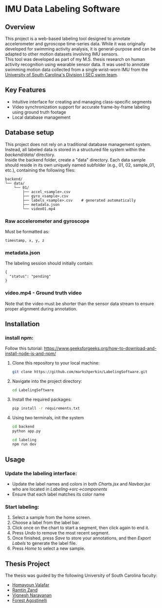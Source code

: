# IMU Data Labeling Software

## Overview
This project is a web-based labeling tool designed to annotate accelerometer and gyroscope time-series data. While it was originally developed for swimming activity analysis, it is general-purpose and can be adapted to other motion datasets involving IMU sensors.  
This tool was developed as part of my M.S. thesis research on human activity recognition using wearable sensor data. It was used to annotate swimming motion data collected from a single wrist-worn IMU from the [University of South Carolina's Division I SEC swim team](https://gamecocksonline.com/sports/swimming/).  


## Key Features
 - Intuitive interface for creating and managing class-specific segments  
 - Video synchronization support for accurate frame-by-frame labeling using ground truth footage  
 - Local database management  

## Database setup
This project does not rely on a traditional database management system. Instead, all labeled data is stored in a structured file system within the *backend/data/* directory.  
Inside the backend folder, create a "data" directory. Each data sample should reside in its own uniquely named subfolder (e.g., 01, 02, sample_01, etc.), containing the following files:  
```
backend/  
└── data/  
    └── 01/  
        ├── accel_<sample>.csv  
        ├── gyro_<sample>.csv  
        ├── labels_<sample>.csv    # generated automatically  
        ├── metadata.json  
        └── video01.mp4  
```
### Raw accelerometer and gyroscope 
Must be formatted as:  
```
timestamp, x, y, z
```
### metadata.json 
The labeling session should initially contain:
```
{
  "status": "pending"
}
```
### video.mp4 - Ground truth video
Note that the video must be shorter than the sensor data stream to ensure proper alignment during annotation.

## Installation

### install npm:
Follow this tutorial: https://www.geeksforgeeks.org/how-to-download-and-install-node-js-and-npm/

1. Clone this repository to your local machine:
    ```bash
    git clone https://github.com/markshperkin/LabelingSoftware.git
    ```

2. Navigate into the project directory:
    ```bash
    cd LabelingSoftware
    ```

3. Install the required packages:
    ```bash
    pip install -r requirements.txt
    ```
4. Using two terminals, init the system
   ```bash
   cd backend
   python app.py
   ```
   ```bash
   cd labeling
   npm run dev
   ```

## Usage

### Update the labeling interface:
 - Update the label names and colors in both *Charts.jsx* and *Navbar.jsx* who are located in *Labeling->src->components*
 - Ensure that each label matches its color name

### Start labeling:
1. Select a sample from the home screen.
2. Choose a label from the label bar.
3. Click once on the chart to start a segment, then click again to end it.
4. Press *Undo* to remove the most recent segment.
5. Once finished, press *Save* to store your annotations, and then *Export Labels* to generate the label file.
6. Press *Home* to select a new sample.

## Thesis Project
The thesis was guided by the following University of South Carolina faculty:  
 - [Homayoun Valafar](https://www.sc.edu/study/colleges_schools/engineering_and_computing/faculty-staff/homayounvalafar.php)
 - [Ramtin Zand](https://www.sc.edu/study/colleges_schools/engineering_and_computing/faculty-staff/zand.php)
 - [Vignesh Narayanan](https://sc.edu/study/colleges_schools/engineering_and_computing/faculty-staff/narayanan_vignesh.php)
 - [Forest Agostinelli](https://www.sc.edu/study/colleges_schools/engineering_and_computing/faculty-staff/forest_agostinelli.php)


